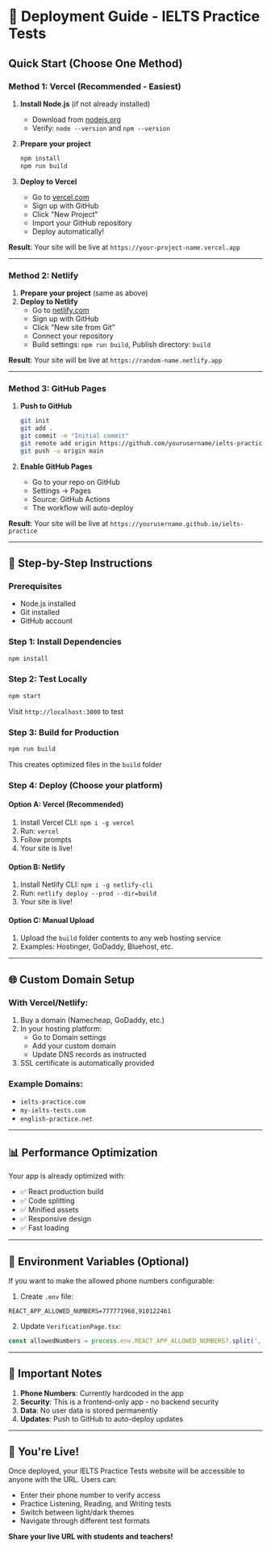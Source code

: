 # 🚀 Deployment Guide - IELTS Practice Tests

## Quick Start (Choose One Method)

### Method 1: Vercel (Recommended - Easiest)

1. **Install Node.js** (if not already installed)
   - Download from [nodejs.org](https://nodejs.org/)
   - Verify: `node --version` and `npm --version`

2. **Prepare your project**
   ```bash
   npm install
   npm run build
   ```

3. **Deploy to Vercel**
   - Go to [vercel.com](https://vercel.com)
   - Sign up with GitHub
   - Click "New Project"
   - Import your GitHub repository
   - Deploy automatically!

**Result**: Your site will be live at `https://your-project-name.vercel.app`

---

### Method 2: Netlify

1. **Prepare your project** (same as above)
2. **Deploy to Netlify**
   - Go to [netlify.com](https://netlify.com)
   - Sign up with GitHub
   - Click "New site from Git"
   - Connect your repository
   - Build settings: `npm run build`, Publish directory: `build`

**Result**: Your site will be live at `https://random-name.netlify.app`

---

### Method 3: GitHub Pages

1. **Push to GitHub**
   ```bash
   git init
   git add .
   git commit -m "Initial commit"
   git remote add origin https://github.com/yourusername/ielts-practice.git
   git push -u origin main
   ```

2. **Enable GitHub Pages**
   - Go to your repo on GitHub
   - Settings → Pages
   - Source: GitHub Actions
   - The workflow will auto-deploy

**Result**: Your site will be live at `https://yourusername.github.io/ielts-practice`

---

## 🎯 Step-by-Step Instructions

### Prerequisites
- Node.js installed
- Git installed
- GitHub account

### Step 1: Install Dependencies
```bash
npm install
```

### Step 2: Test Locally
```bash
npm start
```
Visit `http://localhost:3000` to test

### Step 3: Build for Production
```bash
npm run build
```
This creates optimized files in the `build` folder

### Step 4: Deploy (Choose your platform)

#### Option A: Vercel (Recommended)
1. Install Vercel CLI: `npm i -g vercel`
2. Run: `vercel`
3. Follow prompts
4. Your site is live!

#### Option B: Netlify
1. Install Netlify CLI: `npm i -g netlify-cli`
2. Run: `netlify deploy --prod --dir=build`
3. Your site is live!

#### Option C: Manual Upload
1. Upload the `build` folder contents to any web hosting service
2. Examples: Hostinger, GoDaddy, Bluehost, etc.

---

## 🌐 Custom Domain Setup

### With Vercel/Netlify:
1. Buy a domain (Namecheap, GoDaddy, etc.)
2. In your hosting platform:
   - Go to Domain settings
   - Add your custom domain
   - Update DNS records as instructed
3. SSL certificate is automatically provided

### Example Domains:
- `ielts-practice.com`
- `my-ielts-tests.com`
- `english-practice.net`

---

## 📊 Performance Optimization

Your app is already optimized with:
- ✅ React production build
- ✅ Code splitting
- ✅ Minified assets
- ✅ Responsive design
- ✅ Fast loading

---

## 🔧 Environment Variables (Optional)

If you want to make the allowed phone numbers configurable:

1. Create `.env` file:
```
REACT_APP_ALLOWED_NUMBERS=777771968,910122461
```

2. Update `VerificationPage.tsx`:
```typescript
const allowedNumbers = process.env.REACT_APP_ALLOWED_NUMBERS?.split(',') || ['777771968', '910122461'];
```

---

## 🚨 Important Notes

1. **Phone Numbers**: Currently hardcoded in the app
2. **Security**: This is a frontend-only app - no backend security
3. **Data**: No user data is stored permanently
4. **Updates**: Push to GitHub to auto-deploy updates

---

## 🎉 You're Live!

Once deployed, your IELTS Practice Tests website will be accessible to anyone with the URL. Users can:
- Enter their phone number to verify access
- Practice Listening, Reading, and Writing tests
- Switch between light/dark themes
- Navigate through different test formats

**Share your live URL with students and teachers!**
